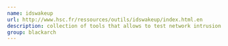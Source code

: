 ```yaml
---
name: idswakeup
url: http://www.hsc.fr/ressources/outils/idswakeup/index.html.en
description: collection of tools that allows to test network intrusion detection systems. URL : http://www.hsc.fr/ressources/outils/idswakeup/index.html.en Groups : blackarch blackarch-recon blackarch-networking blackarch-scanner
group: blackarch
---
```

